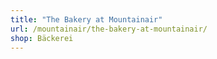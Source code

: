 ```yaml
---
title: "The Bakery at Mountainair"
url: /mountainair/the-bakery-at-mountainair/
shop: Bäckerei
---
```

